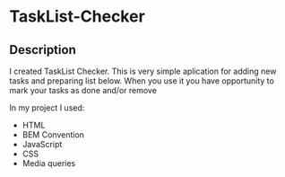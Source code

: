 # TaskList-Checker
## 
## Description
I created TaskList Checker. This is  very simple aplication for adding new tasks and preparing list below. 
When you use it you have opportunity to mark your tasks as done and/or remove

In my project I used: 
- HTML
- BEM Convention
- JavaScript
- CSS
- Media queries
